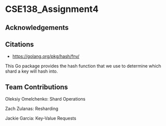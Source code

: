 # CSE138_Assignment4

## Acknowledgements

## Citations
- https://golang.org/pkg/hash/fnv/

This Go package provides the hash function that we use to determine which shard a key will hash into.


## Team Contributions

Oleksiy Omelchenko: Shard Operations

Zach Zulanas: Resharding

Jackie Garcia: Key-Value Requests
